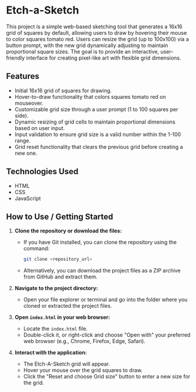 # Etch-a-Sketch

This project is a simple web-based sketching tool that generates a 16x16 grid of squares by default, allowing users to draw by hovering their mouse to color squares tomato red. Users can resize the grid (up to 100x100) via a button prompt, with the new grid dynamically adjusting to maintain proportional square sizes. The goal is to provide an interactive, user-friendly interface for creating pixel-like art with flexible grid dimensions.

## Features

- Initial 16x16 grid of squares for drawing.
- Hover-to-draw functionality that colors squares tomato red on mouseover.
- Customizable grid size through a user prompt (1 to 100 squares per side).
- Dynamic resizing of grid cells to maintain proportional dimensions based on user input.
- Input validation to ensure grid size is a valid number within the 1-100 range.
- Grid reset functionality that clears the previous grid before creating a new one.

## Technologies Used

- HTML
- CSS
- JavaScript

## How to Use / Getting Started

1.  **Clone the repository or download the files:**
    *   If you have Git installed, you can clone the repository using the command:
        ```bash
        git clone <repository_url>
        ```
    *   Alternatively, you can download the project files as a ZIP archive from GitHub and extract them.

2.  **Navigate to the project directory:**
    *   Open your file explorer or terminal and go into the folder where you cloned or extracted the project files.

3.  **Open `index.html` in your web browser:**
    *   Locate the `index.html` file.
    *   Double-click it, or right-click and choose "Open with" your preferred web browser (e.g., Chrome, Firefox, Edge, Safari).

4.  **Interact with the application:**
    *   The Etch-A-Sketch grid will appear.
    *   Hover your mouse over the grid squares to draw.
    *   Click the "Reset and choose Grid size" button to enter a new size for the grid.

    